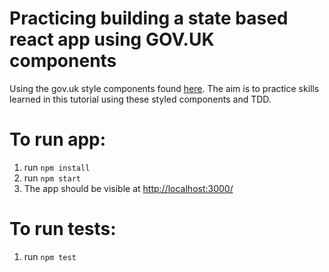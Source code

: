 # Practicing building a state based react app using GOV.UK components

Using the gov.uk style components found [here](https://govuk-react.github.io/govuk-react/?path=/story/welcome--to-govuk-react). The aim is to practice skills learned in this tutorial using these styled components and TDD. 

# To run app: 

1. run `npm install` 
2. run `npm start`
3. The app should be visible at [http://localhost:3000/](http://localhost:3000/)

# To run tests: 
1. run `npm test`

